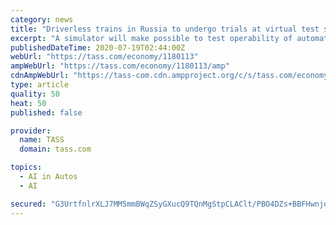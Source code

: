 ```yaml
---
category: news
title: "Driverless trains in Russia to undergo trials at virtual test site - newspaper"
excerpt: "A simulator will make possible to test operability of automated trains software, using railway conditions simulation and potential contingencies"
publishedDateTime: 2020-07-19T02:44:00Z
webUrl: "https://tass.com/economy/1180113"
ampWebUrl: "https://tass.com/economy/1180113/amp"
cdnAmpWebUrl: "https://tass-com.cdn.ampproject.org/c/s/tass.com/economy/1180113/amp"
type: article
quality: 50
heat: 50
published: false

provider:
  name: TASS
  domain: tass.com

topics:
  - AI in Autos
  - AI

secured: "G3UrtfnlrXLJ7MM5mmBWqZSyGXucQ9TQnMgStpCLAClt/PBO4DZs+BBFHwnjqIetgtStZENFANpvUF9HLAakMRO2wfCYcAPSIkOQww4x7u8BtmUOKDWaYZMupyoMLB5UVKJckCZ/tQpME039UXk/bP01XUTZxylosdwmjxUMars8wwzL7GKNLJrg65KMc7MNVaN626UH9H4Kt/AjAJ3R00vqmRxEwVWv6shMX/DYrQ51mqnWO6/4AymuKbYOHvFL4TzkVcKFUiRZKPZANbixUqcVuj7CsH9KQsbc6YZ3dfpDShNrN1vnKYofqLUgQgHdreJ2BCfKb/lHFPGpu1R+9Q==;UBdBFWnEsYMCp968tM/Aew=="
---
```


